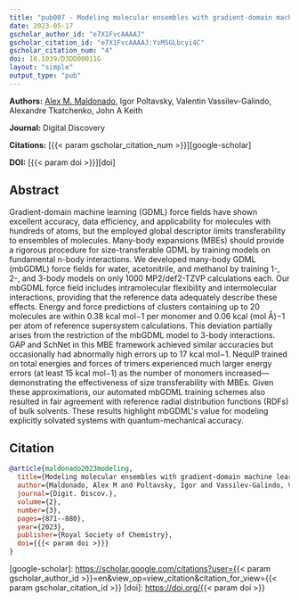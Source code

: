 ```yaml
---
title: "pub007 - Modeling molecular ensembles with gradient-domain machine learning force fields"
date: 2023-05-17
gscholar_author_id: "e7X1FvcAAAAJ"
gscholar_citation_id: "e7X1FvcAAAAJ:YsMSGLbcyi4C"
gscholar_citation_num: "4"
doi: 10.1039/D3DD00011G
layout: "simple"
output_type: "pub"
---
```


**Authors:** <u>Alex M. Maldonado</u>, Igor Poltavsky, Valentin Vassilev-Galindo, Alexandre Tkatchenko, John A Keith

**Journal:** Digital Discovery

**Citations:** [{{< param gscholar_citation_num >}}][google-scholar]

**DOI:** [{{< param doi >}}][doi]

## Abstract

Gradient-domain machine learning (GDML) force fields have shown excellent accuracy, data efficiency, and applicability for molecules with hundreds of atoms, but the employed global descriptor limits transferability to ensembles of molecules.
Many-body expansions (MBEs) should provide a rigorous procedure for size-transferable GDML by training models on fundamental n-body interactions.
We developed many-body GDML (mbGDML) force fields for water, acetonitrile, and methanol by training 1-, 2-, and 3-body models on only 1000 MP2/def2-TZVP calculations each. Our mbGDML force field includes intramolecular flexibility and intermolecular interactions, providing that the reference data adequately describe these effects.
Energy and force predictions of clusters containing up to 20 molecules are within 0.38 kcal mol−1 per monomer and 0.06 kcal (mol Å)−1 per atom of reference supersystem calculations.
This deviation partially arises from the restriction of the mbGDML model to 3-body interactions.
GAP and SchNet in this MBE framework achieved similar accuracies but occasionally had abnormally high errors up to 17 kcal mol−1.
NequIP trained on total energies and forces of trimers experienced much larger energy errors (at least 15 kcal mol−1) as the number of monomers increased—demonstrating the effectiveness of size transferability with MBEs.
Given these approximations, our automated mbGDML training schemes also resulted in fair agreement with reference radial distribution functions (RDFs) of bulk solvents.
These results highlight mbGDML's value for modeling explicitly solvated systems with quantum-mechanical accuracy.

## Citation

```bibtex
@article{maldonado2023modeling,
  title={Modeling molecular ensembles with gradient-domain machine learning force fields},
  author={Maldonado, Alex M and Poltavsky, Igor and Vassilev-Galindo, Valentin and Tkatchenko, Alexandre and Keith, John A},
  journal={Digit. Discov.},
  volume={2},
  number={3},
  pages={871--880},
  year={2023},
  publisher={Royal Society of Chemistry},
  doi={{{< param doi >}}}
}
```

<!-- LINKS -->

[google-scholar]: https://scholar.google.com/citations?user={{< param gscholar_author_id >}}=en&view_op=view_citation&citation_for_view={{< param gscholar_citation_id >}}
[doi]: https://doi.org/{{< param doi >}}
